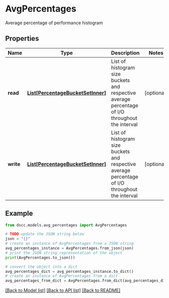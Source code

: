 # AvgPercentages

Average percentage of performance histogram

## Properties

Name | Type | Description | Notes
------------ | ------------- | ------------- | -------------
**read** | [**List[PercentageBucketSetInner]**](PercentageBucketSetInner.md) | List of histogram size buckets and respective average percentage of I/O throughout the interval | [optional] 
**write** | [**List[PercentageBucketSetInner]**](PercentageBucketSetInner.md) | List of histogram size buckets and respective average percentage of I/O throughout the interval | [optional] 

## Example

```python
from dscc.models.avg_percentages import AvgPercentages

# TODO update the JSON string below
json = "{}"
# create an instance of AvgPercentages from a JSON string
avg_percentages_instance = AvgPercentages.from_json(json)
# print the JSON string representation of the object
print(AvgPercentages.to_json())

# convert the object into a dict
avg_percentages_dict = avg_percentages_instance.to_dict()
# create an instance of AvgPercentages from a dict
avg_percentages_from_dict = AvgPercentages.from_dict(avg_percentages_dict)
```
[[Back to Model list]](../README.md#documentation-for-models) [[Back to API list]](../README.md#documentation-for-api-endpoints) [[Back to README]](../README.md)


